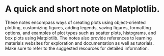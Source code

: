 # A quick and short note on Matplotlib. 


These notes encompass ways of creating plots using object-oriented plotting, customizing figures, adding legends, saving figures, formatting options, and examples of plot types such as scatter plots, histograms, and box plots using Matplotlib. The notes also provide references to learning materials websites for exploration and documentation as well as tutorials. Make sure to refer to the suggested resources for detailed information.
